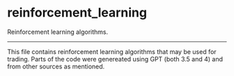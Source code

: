 # reinforcement_learning
Reinforcement learning algorithms.

****************

This file contains reinforcement learning algorithms that may be used for trading.
Parts of the code were genereated using GPT (both 3.5 and 4) and from other sources as mentioned.
